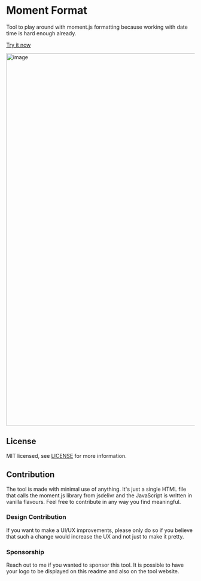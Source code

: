# Moment Format

Tool to play around with moment.js formatting because working
with date time is hard enough already.

[Try it now](https://momentformat.netlify.app)

<img width="997" alt="image" src="https://user-images.githubusercontent.com/6219895/162676211-065c0142-7b10-4fe4-bccd-7866cdc8b2d8.png">


## License

MIT licensed, see [LICENSE](LICENSE) for more information.

## Contribution

The tool is made with minimal use of anything. It's just
a single HTML file that calls the moment.js library
from jsdelivr and the JavaScript is written in vanilla flavours.
Feel free to contribute in any way you find meaningful.

### Design Contribution

If you want to make a UI/UX improvements, please only
do so if you believe that such a change would increase the
UX and not just to make it pretty.

### Sponsorship

Reach out to me if you wanted to sponsor this tool.
It is possible to have your logo to be displayed on this readme
and also on the tool website.
